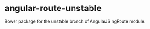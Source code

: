 angular-route-unstable
======================

Bower package for the unstable branch of AngularJS ngRoute module.
